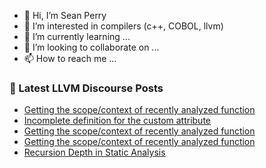 - 👋 Hi, I’m Sean Perry
- 👀 I’m interested in compilers (c++, COBOL, llvm)
- 🌱 I’m currently learning ...
- 💞️ I’m looking to collaborate on ...
- 📫 How to reach me ...

<!---
s66perry/s66perry is a ✨ special ✨ repository because its `README.md` (this file) appears on your GitHub profile.
You can click the Preview link to take a look at your changes.
--->
### 📕 Latest LLVM Discourse Posts

<!-- DISCOURSE-LLVM:START -->
- [Getting the scope/context of recently analyzed function](https://discourse.llvm.org/t/getting-the-scope-context-of-recently-analyzed-function/63896#post_4)
- [Incomplete definition for the custom attribute](https://discourse.llvm.org/t/incomplete-definition-for-the-custom-attribute/63921#post_1)
- [Getting the scope/context of recently analyzed function](https://discourse.llvm.org/t/getting-the-scope-context-of-recently-analyzed-function/63896#post_3)
- [Getting the scope/context of recently analyzed function](https://discourse.llvm.org/t/getting-the-scope-context-of-recently-analyzed-function/63896#post_2)
- [Recursion Depth in Static Analysis](https://discourse.llvm.org/t/recursion-depth-in-static-analysis/63832#post_2)
<!-- DISCOURSE-LLVM:END -->
